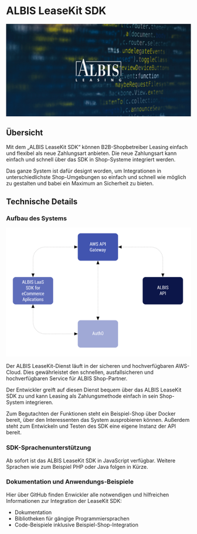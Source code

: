 # ALBIS LeaseKit SDK

![Albis SDK](./CezerinShop/cezerin2-store/src/shared/images/albis-logo.png)

## Übersicht
Mit dem „ALBIS LeaseKit SDK“ können B2B-Shopbetreiber Leasing einfach und flexibel als neue Zahlungsart anbieten. Die neue Zahlungsart kann einfach und schnell über das SDK in Shop-Systeme integriert werden.

Das ganze System ist dafür designt worden, um Integrationen in unterschiedlichste Shop-Umgebungen so einfach und schnell wie möglich zu gestalten und babei ein Maximum an Sicherheit zu bieten.

## Technische Details

### Aufbau des Systems

![Albis SDK](./CezerinShop/cezerin2-store/src/shared/images/diagram-big.svg)

Der ALBIS LeaseKit-Dienst läuft in der sicheren und hochverfügbaren AWS-Cloud. Dies gewährleistet den schnellen, ausfallsicheren und hochverfügbaren Service für ALBIS Shop-Partner.

Der Entwickler greift auf diesen Dienst bequem über das ALBIS LeaseKit SDK zu und kann Leasing als Zahlungsmethode einfach in sein Shop-System integrieren.

Zum Begutachten der Funktionen steht ein Beispiel-Shop über Docker bereit, über den Interessenten das System ausprobieren können. Außerdem steht zum Entwickeln und Testen des SDK eine eigene Instanz der API bereit.

### SDK-Sprachenunterstützung
Ab sofort ist das ALBIS LeaseKit SDK in JavaScript verfügbar. Weitere Sprachen wie zum Beispiel PHP oder Java folgen in Kürze.

### Dokumentation und Anwendungs-Beispiele
Hier über GitHub finden Enwickler alle notwendigen und hilfreichen Informationen zur Integration der LeaseKit SDK: 

- Dokumentation
- Bibliotheken für gängige Programmiersprachen
- Code-Beispiele inklusive Beispiel-Shop-Integration
